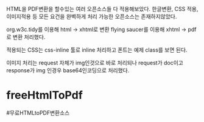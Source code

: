 HTML을 PDF변환을 할수있는 여러 오픈소스들 다 적용해보았다.
한글변환, CSS 적용, 이미지적용 등 모든 요건을 완벽하게 처리 가능한 오픈소스는 존재하지않았다.

org.w3c.tidy를 이용해 html -> xhtml로 변환
flying saucer를 이용해 xhtml -> pdf로 변환 처리했다.

적용되는 CSS는 css-inline 툴로 inline 처리하고
폰트는 예제 class를 보면 된다.

이미지 처리는 request 자체가 img인것으로 바로 처리되나 request가 doc이고 response가 img 인경우
base64인코딩으로 처리했다.

# freeHtmlToPdf
#무료HTMLtoPDF변환소스
